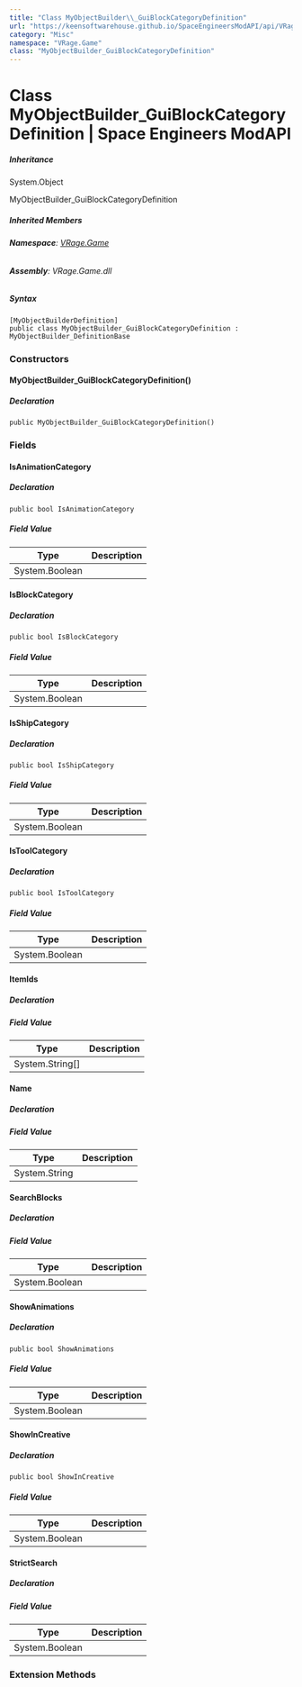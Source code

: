 ```yaml
---
title: "Class MyObjectBuilder\\_GuiBlockCategoryDefinition"
url: "https://keensoftwarehouse.github.io/SpaceEngineersModAPI/api/VRage.Game.MyObjectBuilder_GuiBlockCategoryDefinition.html"
category: "Misc"
namespace: "VRage.Game"
class: "MyObjectBuilder_GuiBlockCategoryDefinition"
---
```


# Class MyObjectBuilder\_GuiBlockCategoryDefinition | Space Engineers ModAPI

##### Inheritance

System.Object

MyObjectBuilder\_GuiBlockCategoryDefinition

##### Inherited Members

###### **Namespace**: [VRage.Game](https://keensoftwarehouse.github.io/SpaceEngineersModAPI/api/VRage.Game.html)

###### **Assembly**: VRage.Game.dll

##### Syntax

```
[MyObjectBuilderDefinition]
public class MyObjectBuilder_GuiBlockCategoryDefinition : MyObjectBuilder_DefinitionBase
```

### Constructors

#### MyObjectBuilder\_GuiBlockCategoryDefinition()

##### Declaration

```
public MyObjectBuilder_GuiBlockCategoryDefinition()
```

### Fields

#### IsAnimationCategory

##### Declaration

```
public bool IsAnimationCategory
```

##### Field Value

| Type | Description |
| --- | --- |
| System.Boolean |     |

#### IsBlockCategory

##### Declaration

```
public bool IsBlockCategory
```

##### Field Value

| Type | Description |
| --- | --- |
| System.Boolean |     |

#### IsShipCategory

##### Declaration

```
public bool IsShipCategory
```

##### Field Value

| Type | Description |
| --- | --- |
| System.Boolean |     |

#### IsToolCategory

##### Declaration

```
public bool IsToolCategory
```

##### Field Value

| Type | Description |
| --- | --- |
| System.Boolean |     |

#### ItemIds

##### Declaration

##### Field Value

| Type | Description |
| --- | --- |
| System.String\[\] |     |

#### Name

##### Declaration

##### Field Value

| Type | Description |
| --- | --- |
| System.String |     |

#### SearchBlocks

##### Declaration

##### Field Value

| Type | Description |
| --- | --- |
| System.Boolean |     |

#### ShowAnimations

##### Declaration

```
public bool ShowAnimations
```

##### Field Value

| Type | Description |
| --- | --- |
| System.Boolean |     |

#### ShowInCreative

##### Declaration

```
public bool ShowInCreative
```

##### Field Value

| Type | Description |
| --- | --- |
| System.Boolean |     |

#### StrictSearch

##### Declaration

##### Field Value

| Type | Description |
| --- | --- |
| System.Boolean |     |

### Extension Methods